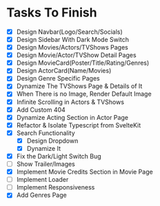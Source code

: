 # Tasks To Finish

- [x] Design Navbar(Logo/Search/Socials)
- [x] Design Sidebar With Dark Mode Switch
- [x] Design Movies/Actors/TVShows Pages
- [x] Design Movie/Actor/TVShow Detail Pages
- [x] Design MovieCard(Poster/Title/Rating/Genres)
- [x] Design ActorCard(Name/Movies)
- [x] Design Genre Specific Pages
- [x] Dynamize The TVShows Page & Details of It
- [x] When There is no Image, Render Default Image
- [x] Infinite Scrolling in Actors & TVShows
- [x] Add Custom 404
- [x] Dynamize Acting Section in Actor Page
- [x] Refactor & Isolate Typescript from SvelteKit
- [x] Search Functionality
  - [x] Design Dropdown
  - [x] Dynamize It
- [x] Fix the Dark/Light Switch Bug
- [ ] Show Trailer/Images
- [x] Implement Movie Credits Section in Movie Page
- [ ] Implement Loader
- [ ] Implement Responsiveness
- [x] Add Genres Page
